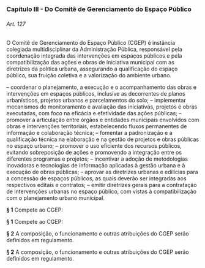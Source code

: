 
### Capítulo III -  Do Comitê de Gerenciamento do Espaço Público

###### Art. 127
O Comitê de Gerenciamento do Espaço Público (CGEP) é instância colegiada multidisciplinar da Administração Pública, responsável pela coordenação integrada das intervenções em espaços públicos e pela compatibilização das ações e obras de iniciativa municipal com as diretrizes da política urbana, assegurando a qualificação do espaço público, sua fruição coletiva e a valorização do ambiente urbano.

– coordenar o planejamento, a execução e o acompanhamento das obras e intervenções em espaços públicos, inclusive as decorrentes de planos urbanísticos, projetos urbanos e parcelamentos do solo;
– implementar mecanismos de monitoramento e avaliação das iniciativas, projetos e obras executadas, com foco na eficácia e efetividade das ações públicas;
– promover a articulação entre órgãos e entidades municipais envolvidos com obras e intervenções territoriais, estabelecendo fluxos permanentes de informação e colaboração técnica;
– fomentar a padronização e a qualificação técnica na elaboração e na gestão de projetos e obras públicas no espaço urbano;
– promover o uso eficiente dos recursos públicos, evitando sobreposição de ações e promovendo a integração entre os diferentes programas e projetos;
– incentivar a adoção de metodologias inovadoras e tecnologias de informação aplicadas à gestão urbana e à execução de obras públicas;
– aprovar as diretrizes urbanas e edilícias para a concessão de espaços públicos, as quais deverão ser integradas aos respectivos editais e contratos;
– emitir diretrizes gerais para a contratação de intervenções urbanas no espaço público, com vistas à compatibilização com o planejamento urbano municipal.

**§ 1** Compete ao CGEP:

**§ 1** Compete ao CGEP:

**§ 2** A composição, o funcionamento e outras atribuições do CGEP serão definidos em regulamento.

**§ 2** A composição, o funcionamento e outras atribuições do CGEP serão definidos em regulamento.
